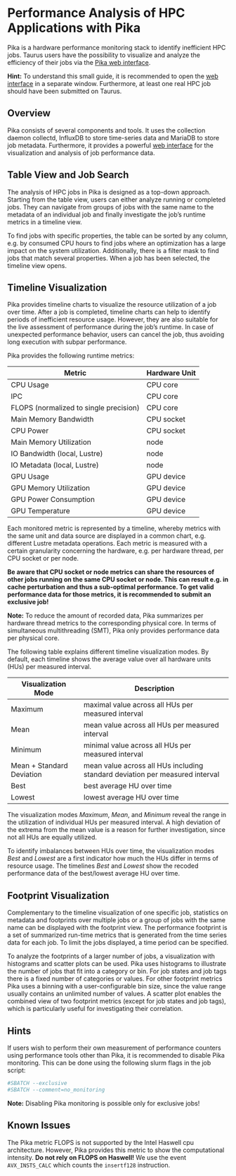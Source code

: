 # Performance Analysis of HPC Applications with Pika

Pika is a hardware performance monitoring stack to identify inefficient HPC jobs. Taurus users have
the possibility to visualize and analyze the efficiency of their jobs via the [Pika web
interface](https://selfservice.zih.tu-dresden.de/l/index.php/hpcportal/jobmonitoring/zih/jobs).

**Hint:** To understand this small guide, it is recommended to open the [web
interface](https://selfservice.zih.tu-dresden.de/l/index.php/hpcportal/jobmonitoring/zih/jobs) in a
separate window. Furthermore, at least one real HPC job should have been submitted on Taurus. 

## Overview

Pika consists of several components and tools.  It uses the collection daemon collectd, InfluxDB to
store time-series data and MariaDB to store job metadata.  Furthermore, it provides a powerful [web
interface](https://selfservice.zih.tu-dresden.de/l/index.php/hpcportal/jobmonitoring/zih/jobs) for
the visualization and analysis of job performance data.

## Table View and Job Search

The analysis of HPC jobs in Pika is designed as a top-down approach. Starting from the table view,
users can either analyze running or completed jobs. They can navigate from groups of jobs with the
same name to the metadata of an individual job and finally investigate the job’s runtime metrics in
a timeline view.

To find jobs with specific properties, the table can be sorted by any column, e.g. by consumed CPU
hours to find jobs where an optimization has a large impact on the system utilization. Additionally,
there is a filter mask to find jobs that match several properties. When a job has been selected, the
timeline view opens.

## Timeline Visualization

Pika provides timeline charts to visualize the resource utilization of a job over time.  After a job
is completed, timeline charts can help to identify periods of inefficient resource usage.  However,
they are also suitable for the live assessment of performance during the job’s runtime.  In case of
unexpected performance behavior, users can cancel the job, thus avoiding long execution with subpar
performance.

Pika provides the following runtime metrics:

|Metric| Hardware Unit|
|---|---|
|CPU Usage|CPU core|
|IPC|CPU core|
|FLOPS (normalized to single precision) |CPU core|
|Main Memory Bandwidth|CPU socket|
|CPU Power|CPU socket|
|Main Memory Utilization|node|
|IO Bandwidth (local, Lustre) |node|
|IO Metadata (local, Lustre) |node|
|GPU Usage|GPU device|
|GPU Memory Utilization|GPU device|
|GPU Power Consumption|GPU device|
|GPU Temperature|GPU device|

Each monitored metric is represented by a timeline, whereby metrics with the same unit and data
source are displayed in a common chart, e.g. different Lustre metadata operations.  Each metric is
measured with a certain granularity concerning the hardware, e.g. per hardware thread, per CPU
socket or per node.

**Be aware that CPU socket or node metrics can share the resources of other jobs running on the same
CPU socket or node. This can result e.g. in cache perturbation and thus a sub-optimal performance.
To get valid performance data for those metrics, it is recommended to submit an exclusive job!**

**Note:** To reduce the amount of recorded data, Pika summarizes per hardware thread metrics to the
corresponding physical core. In terms of simultaneous multithreading (SMT), Pika only provides
performance data per physical core.

The following table explains different timeline visualization modes.
By default, each timeline shows the average value over all hardware units (HUs) per measured interval.

|Visualization Mode| Description|
|---|---|
|Maximum |maximal value across all HUs per measured interval|
|Mean|mean value across all HUs per measured interval|
|Minimum |minimal value across all HUs per measured interval|
|Mean + Standard Deviation|mean value across all HUs including standard deviation per measured interval|
|Best|best average HU over time|
|Lowest|lowest average HU over time|

The visualization modes *Maximum*, *Mean*, and *Minimum* reveal the range in the utilization of
individual HUs per measured interval. A high deviation of the extrema from the mean value is a
reason for further investigation, since not all HUs are equally utilized.

To identify imbalances between HUs over time, the visualization modes *Best* and *Lowest* are a
first indicator how much the HUs differ in terms of resource usage. The timelines *Best* and
*Lowest* show the recoded performance data of the best/lowest average HU over time.

## Footprint Visualization

Complementary to the timeline visualization of one specific job, statistics on metadata and
footprints over multiple jobs or a group of jobs with the same name can be displayed with the
footprint view.  The performance footprint is a set of summarized run-time metrics that is generated
from the time series data for each job.  To limit the jobs displayed, a time period can be
specified.

To analyze the footprints of a larger number of jobs, a visualization with histograms and scatter
plots can be used. Pika uses histograms to illustrate the number of jobs that fit into a category or
bin. For job states and job tags there is a fixed number of categories or values. For other
footprint metrics Pika uses a binning with a user-configurable bin size, since the value range
usually contains an unlimited number of values.  A scatter plot enables the combined view of two
footprint metrics (except for job states and job tags), which is particularly useful for
investigating their correlation.

## Hints

If users wish to perform their own measurement of performance counters using performance tools other
than Pika, it is recommended to disable Pika monitoring. This can be done using the following slurm
flags in the job script:

```Bash
#SBATCH --exclusive
#SBATCH --comment=no_monitoring
```
	
**Note:** Disabling Pika monitoring is possible only for exclusive jobs!

## Known Issues

The Pika metric FLOPS is not supported by the Intel Haswell cpu architecture.
However, Pika provides this metric to show the computational intensity.
**Do not rely on FLOPS on Haswell!** We use the event `AVX_INSTS_CALC` which counts the `insertf128`
instruction.
